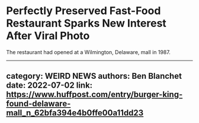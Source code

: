 # Perfectly Preserved Fast-Food Restaurant Sparks New Interest After Viral Photo

The restaurant had opened at a Wilmington, Delaware, mall in 1987.

---
category: WEIRD NEWS
authors: Ben Blanchet
date: 2022-07-02
link: https://www.huffpost.com/entry/burger-king-found-delaware-mall_n_62bfa394e4b0ffe00a11dd23
---
